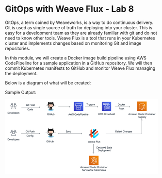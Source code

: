 # GitOps with Weave Flux - Lab 8

GitOps, a term coined by Weaveworks, is a way to do continuous delivery. Git is used as single source of truth for deploying into your cluster. This is easy for a development team as they are already familiar with git and do not need to know other tools. Weave Flux is a tool that runs in your Kubernetes cluster and implements changes based on monitoring Git and image repositories.

In this module, we will create a Docker image build pipeline using AWS CodePipeline for a sample application in a GitHub repository. We will then commit Kubernetes manifests to GitHub and monitor Weave Flux managing the deployment.

Below is a diagram of what will be created:

Sample Output:

![role-1](./images/role-1.png)
